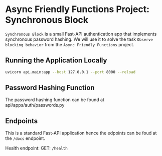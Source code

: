 # Async Friendly Functions Project: Synchronous Block

`Synchronous Block` is a small Fast-API authentication app that implements synchronous password hashing.
We will use it to solve the task `Observe blocking behavior` from the `Async Friendly Functions` project.

## Running the Application Locally

```bash
uvicorn api.main:app --host 127.0.0.1 --port 8000 --reload
```

## Password Hashing Function

The password hashing function can be found at api/apps/auth/passwords.py


## Endpoints

This is a standard Fast-API application hence the edpoints can be foud at the `/docs` endpoint.

Health endpoint: GET: `/health`